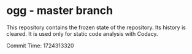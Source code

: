 # ogg - master branch

This repository contains the frozen state of the repository.
Its history is cleared. It is used only for static code
analysis with Codacy.

Commit Time: 1724313320